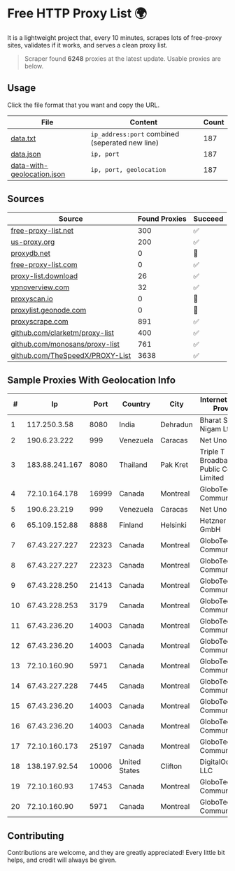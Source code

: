 
# Free HTTP Proxy List 🌍

It is a lightweight project that, every 10 minutes, scrapes lots of free-proxy sites, validates if it works, and serves a clean proxy list.


> Scraper found **6248** proxies at the latest update. Usable proxies are below.

## Usage

Click the file format that you want and copy the URL.


|File|Content|Count|
|----|-------|-----|
|[data.txt](https://raw.githubusercontent.com/themiralay/Proxy-List-World/master/data.txt)|`ip_address:port` combined (seperated new line)|187|
|[data.json](https://raw.githubusercontent.com/themiralay/Proxy-List-World/master/data.json)|`ip, port`|187|
|[data-with-geolocation.json](https://raw.githubusercontent.com/themiralay/Proxy-List-World/master/data-with-geolocation.json)|`ip, port, geolocation`|187|

## Sources

|Source|Found Proxies|Succeed|
|------|-------------|-------|
|[free-proxy-list.net](https://free-proxy-list.net)|300|✅|
|[us-proxy.org](https://www.us-proxy.org)|200|✅|
|[proxydb.net](http://proxydb.net)|0|🚫|
|[free-proxy-list.com](https://free-proxy-list.com/?page=&port=&type%5B%5D=http&type%5B%5D=https&up_time=0&search=Search)|0|✅|
|[proxy-list.download](https://www.proxy-list.download/HTTP)|26|✅|
|[vpnoverview.com](https://vpnoverview.com/privacy/anonymous-browsing/free-proxy-servers)|32|✅|
|[proxyscan.io](https://www.proxyscan.io)|0|🚫|
|[proxylist.geonode.com](https://proxylist.geonode.com/api/proxy-list?limit=300&page=1&sort_by=lastChecked&sort_type=desc&protocols=http,https)|0|🚫|
|[proxyscrape.com](https://api.proxyscrape.com/v2/?request=displayproxies&protocol=http&timeout=10000&country=all&ssl=all&anonymity=all)|891|✅|
|[github.com/clarketm/proxy-list](https://raw.githubusercontent.com/clarketm/proxy-list/master/proxy-list-raw.txt)|400|✅|
|[github.com/monosans/proxy-list](https://raw.githubusercontent.com/monosans/proxy-list/main/proxies/http.txt)|761|✅|
|[github.com/TheSpeedX/PROXY-List](https://raw.githubusercontent.com/TheSpeedX/PROXY-List/master/http.txt)|3638|✅|


## Sample Proxies With Geolocation Info

|#|Ip|Port|Country|City|Internet Service Provider|
|-|--|----|-------|----|-------------------------|
|1|117.250.3.58|8080|India|Dehradun|Bharat Sanchar Nigam Ltd|
|2|190.6.23.222|999|Venezuela|Caracas|Net Uno|
|3|183.88.241.167|8080|Thailand|Pak Kret|Triple T Broadband Public Company Limited|
|4|72.10.164.178|16999|Canada|Montreal|GloboTech Communications|
|5|190.6.23.219|999|Venezuela|Caracas|Net Uno|
|6|65.109.152.88|8888|Finland|Helsinki|Hetzner Online GmbH|
|7|67.43.227.227|22323|Canada|Montreal|GloboTech Communications|
|8|67.43.227.227|22323|Canada|Montreal|GloboTech Communications|
|9|67.43.228.250|21413|Canada|Montreal|GloboTech Communications|
|10|67.43.228.253|3179|Canada|Montreal|GloboTech Communications|
|11|67.43.236.20|14003|Canada|Montreal|GloboTech Communications|
|12|67.43.236.20|14003|Canada|Montreal|GloboTech Communications|
|13|72.10.160.90|5971|Canada|Montreal|GloboTech Communications|
|14|67.43.227.228|7445|Canada|Montreal|GloboTech Communications|
|15|67.43.236.20|14003|Canada|Montreal|GloboTech Communications|
|16|67.43.236.20|14003|Canada|Montreal|GloboTech Communications|
|17|72.10.160.173|25197|Canada|Montreal|GloboTech Communications|
|18|138.197.92.54|10006|United States|Clifton|DigitalOcean, LLC|
|19|72.10.160.93|17453|Canada|Montreal|GloboTech Communications|
|20|72.10.160.90|5971|Canada|Montreal|GloboTech Communications|



## Contributing

Contributions are welcome, and they are greatly appreciated! Every
little bit helps, and credit will always be given.

